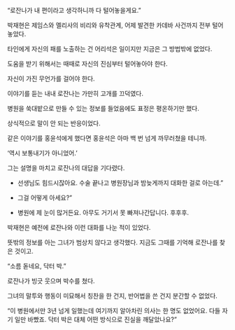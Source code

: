 “로잔나가 내 편이라고 생각하니까 다 털어놓을게요.”

박재현은 제임스와 멜리사의 비리와 유착관계, 어제 발견한 카데바 사건까지 전부 털어놓았다.

타인에게 자신의 패를 노출하는 건 어리석은 일이지만 지금은 그 방법밖에 없었다.

도움을 받기 위해서는 때때로 자신의 진심부터 털어놓아야 한다.

자신이 가진 무언가를 걸어야 한다.

이야기를 듣는 내내 로잔나는 가만히 고개를 끄덕였다.

병원을 쑥대밭으로 만들 수 있는 정보를 들었음에도 표정은 평온하기만 했다.

상식적으로 말이 안 되는 반응이었다.

같은 이야기를 홍윤석에게 했다면 홍윤석은 아마 백 번 넘게 까무러쳤을 테니까.

‘역시 보통내기가 아니었어.’

그는 설명을 마치고 로잔나의 대답을 기다렸다.

- 선생님도 힘드시잖아요. 수술 끝나고 병원장님과 밤늦게까지 대화한 걸로 아는데.”

- 그걸 어떻게 아세요?”

- 병원에 제 눈이 많거든요. 아무도 거기서 못 빠져나간답니다. 후후후.

박재현은 예전에 로잔나와 이런 대화를 나눈 적이 있었다.

뜻밖의 정보를 아는 그녀가 범상치 않다고 생각했다. 지금도 그때를 기억해 로잔나를 찾은 것이고.

“소름 돋네요, 닥터 박.”

로잔나가 빙긋 웃으며 박수를 쳤다.

그녀의 말투와 행동이 미묘해서 칭찬을 한 건지, 반어법을 쓴 건지 분간할 수 없었다.

“이 병원에서만 3년 넘게 일했는데 여기까지 알아차린 의사는 한 명도 없었어요. 다들 자기 일만 바빴죠. 닥터 박은 대체 어떤 방식으로 진실을 깨달았나요?”
